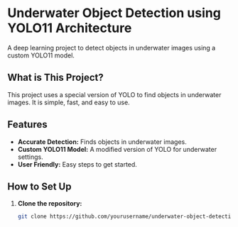 # Underwater Object Detection using YOLO11 Architecture

A deep learning project to detect objects in underwater images using a custom YOLO11 model.

## What is This Project?

This project uses a special version of YOLO to find objects in underwater images. It is simple, fast, and easy to use.

## Features

- **Accurate Detection:** Finds objects in underwater images.
- **Custom YOLO11 Model:** A modified version of YOLO for underwater settings.
- **User Friendly:** Easy steps to get started.

## How to Set Up

1. **Clone the repository:**
   ```bash
   git clone https://github.com/yourusername/underwater-object-detection.git
